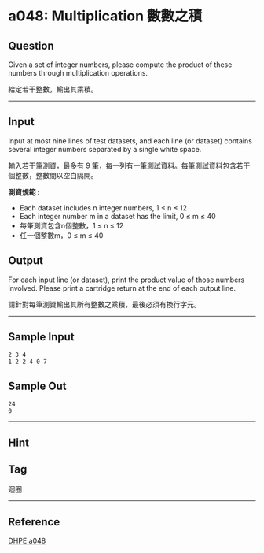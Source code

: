 # a048: Multiplication 數數之積

## Question
Given a set of integer numbers, please compute the product of these numbers through multiplication operations.

給定若干整數，輸出其乘積。

---

## Input
Input at most nine lines of test datasets, and each line (or dataset) contains several integer numbers separated by a single white space.

輸入若干筆測資，最多有 9 筆，每一列有一筆測試資料。每筆測試資料包含若干個整數，整數間以空白隔開。

 

 

**測資規範 :**
- Each dataset includes n integer numbers, 1 ≤ n ≤ 12
- Each integer number m in a dataset has the limit, 0 ≤ m ≤ 40
- 每筆測資包含n個整數，1 ≤ n ≤ 12
- 任一個整數m，0 ≤ m ≤ 40

## Output
For each input line (or dataset), print the product value of those numbers involved. Please print a cartridge return at the end of each output line.

請針對每筆測資輸出其所有整數之乘積，最後必須有換行字元。

---

## Sample Input
```
2 3 4 
1 2 2 4 0 7
```

## Sample Out
```
24
0
```

---

## Hint

## Tag
迴圈

---
## Reference
[DHPE a048](http://134.208.12.72/ShowProblem?problemid=a048)